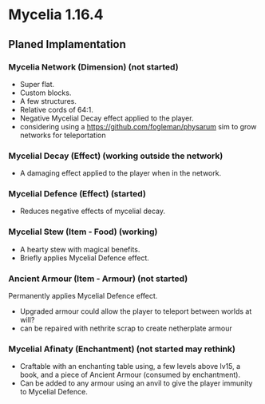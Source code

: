 # Mycelia 1.16.4

## Planed Implamentation  
  
### Mycelia Network (Dimension) (not started)
- Super flat.
- Custom blocks.
- A few structures. 
- Relative cords of 64:1.
- Negative Mycelial Decay effect applied to the player. 
- considering using a https://github.com/fogleman/physarum sim to grow networks for teleportation

### Mycelial Decay (Effect) (working outside the network)
- A damaging effect applied to the player when in the network.  
  
### Mycelial Defence (Effect) (started)
- Reduces negative effects of mycelial decay.  
  
### Mycelial Stew (Item - Food) (working)
- A hearty stew with magical benefits. 
- Briefly applies Mycelial Defence effect.  
  
### Ancient Armour (Item - Armour) (not started)
Permanently applies Mycelial Defence effect.
- Upgraded armour could allow the player to teleport between worlds at will?
- can be repaired with nethrite scrap to create netherplate armour
  
### Mycelial Afinaty (Enchantment) (not started may rethink)
- Craftable with an enchanting table using, a few levels above lv15, a book, and a piece of Ancient Armour (consumed by enchantment).
- Can be added to any armour using an anvil to give the player immunity to Mycelial Defence.
